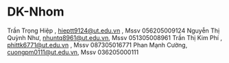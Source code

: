 # DK-Nhom
Trần Trọng Hiệp , hieptt9124@ut.edu.vn , Mssv 056205009124
Nguyễn Thị Quỳnh Như, nhuntq8961@ut.edu.vn, Mssv 051305008961
Trần Thị Kim Phí , phittk6771@ut.edu.vn , Mssv 087305016771
Phan Mạnh Cường, cuongpm0111@ut.edu.vn, Mssv 036205000111
